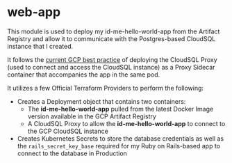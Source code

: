# web-app

This module is used to deploy my id-me-hello-world-app from the Artifact Registry and allow it to communicate with
the Postgres-based CloudSQL instance that I created.

It follows the [current GCP best practice](https://cloud.google.com/sql/docs/mysql/connect-kubernetes-engine#run_the_as_a_sidecar) of deploying the CloudSQL Proxy (used to connect and access the CloudSQL instance) as a Proxy Sidecar container that accompanies the app in the same pod.

It utilizes a few Official Terraform Providers to perform the following:
* Creates a Deployment object that contains two containers:
  * The **id-me-hello-world-app** pulled from the latest Docker Image version available in the GCP Artifact Registry
  * A CloudSQL Proxy to allow the **id-me-hello-world-app** to connect to the GCP CloudSQL instance
* Creates Kubernetes Secrets to store the database credentials as well as the `rails_secret_key_base` required for my Ruby on Rails-based app to connect to the database in Production

